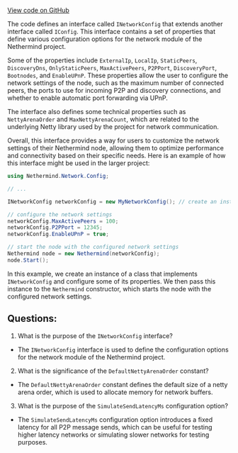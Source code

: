 [View code on GitHub](https://github.com/nethermindeth/nethermind/Nethermind.Network/Config/INetworkConfig.cs)

The code defines an interface called `INetworkConfig` that extends another interface called `IConfig`. This interface contains a set of properties that define various configuration options for the network module of the Nethermind project. 

Some of the properties include `ExternalIp`, `LocalIp`, `StaticPeers`, `DiscoveryDns`, `OnlyStaticPeers`, `MaxActivePeers`, `P2PPort`, `DiscoveryPort`, `Bootnodes`, and `EnableUPnP`. These properties allow the user to configure the network settings of the node, such as the maximum number of connected peers, the ports to use for incoming P2P and discovery connections, and whether to enable automatic port forwarding via UPnP.

The interface also defines some technical properties such as `NettyArenaOrder` and `MaxNettyArenaCount`, which are related to the underlying Netty library used by the project for network communication.

Overall, this interface provides a way for users to customize the network settings of their Nethermind node, allowing them to optimize performance and connectivity based on their specific needs. Here is an example of how this interface might be used in the larger project:

```csharp
using Nethermind.Network.Config;

// ...

INetworkConfig networkConfig = new MyNetworkConfig(); // create an instance of a class that implements INetworkConfig

// configure the network settings
networkConfig.MaxActivePeers = 100;
networkConfig.P2PPort = 12345;
networkConfig.EnableUPnP = true;

// start the node with the configured network settings
Nethermind node = new Nethermind(networkConfig);
node.Start();
```

In this example, we create an instance of a class that implements `INetworkConfig` and configure some of its properties. We then pass this instance to the `Nethermind` constructor, which starts the node with the configured network settings.
## Questions: 
 1. What is the purpose of the `INetworkConfig` interface?
- The `INetworkConfig` interface is used to define the configuration options for the network module of the Nethermind project.

2. What is the significance of the `DefaultNettyArenaOrder` constant?
- The `DefaultNettyArenaOrder` constant defines the default size of a netty arena order, which is used to allocate memory for network buffers.

3. What is the purpose of the `SimulateSendLatencyMs` configuration option?
- The `SimulateSendLatencyMs` configuration option introduces a fixed latency for all P2P message sends, which can be useful for testing higher latency networks or simulating slower networks for testing purposes.